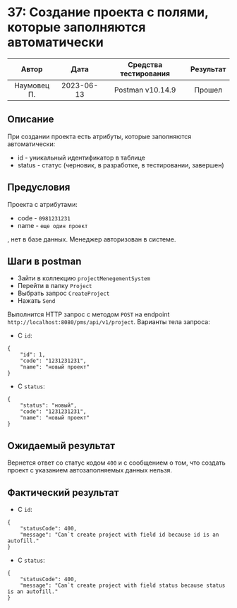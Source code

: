 # 37: Создание проекта с полями, которые заполняются автоматически

|    Автор    |    Дата    | Средства тестирования | Результат |
|:-----------:|:----------:|:---------------------:|:---------:|
| Наумовец П. | 2023-06-13 |   Postman v10.14.9    |  Прошел   |

## Описание

При создании проекта есть атрибуты, которые заполняются автоматически:

* id - уникальный идентификатор в таблице
* status - статус (черновик, в разработке, в тестировании, завершен)

## Предусловия

Проекта с атрибутами:

* code - `0981231231`
* name - `еще один проект`

, нет в базе данных. Менеджер авторизован в системе.

## Шаги в postman

* Зайти в коллекцию `projectMenegementSystem`
* Перейти в папку `Project`
* Выбрать запрос `CreateProject`
* Нажать `Send`

Выполнится HTTP запрос с методом `POST` на endpoint `http://localhost:8080/pms/api/v1/project`. Варианты тела запроса:

* С `id`:

```
{
    "id": 1,
    "code": "1231231231",
    "name": "новый проект"
}
```

* С `status`:

```
{
    "status": "новый",
    "code": "1231231231",
    "name": "новый проект"
}
```

## Ожидаемый результат

Вернется ответ со статус кодом `400` и с сообщением о том, что создать проект с указанием автозаполняемых данных нельзя.

## Фактический результат

* С `id`:

```
{
    "statusCode": 400,
    "message": "Can`t create project with field id because id is an autofill."
}
```

* С `status`:

```
{
    "statusCode": 400,
    "message": "Can`t create project with field status because status is an autofill."
}
```
